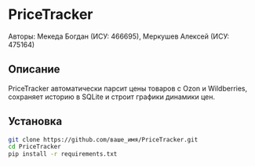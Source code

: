 # PriceTracker

Авторы: Мекеда Богдан (ИСУ: 466695), Меркушев Алексей (ИСУ: 475164)

## Описание
PriceTracker автоматически парсит цены товаров с Ozon и Wildberries, сохраняет историю в SQLite и строит графики динамики цен.

## Установка
```bash
git clone https://github.com/ваше_имя/PriceTracker.git
cd PriceTracker
pip install -r requirements.txt
